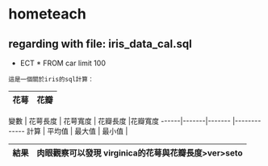 # hometeach
## regarding with file: iris_data_cal.sql
* ECT * FROM car limit 100
```
這是一個關於iris的sql計算：
```
花萼| 花瓣
------------ | -------------

變數   | 花萼長度 | 花萼寬度 | 花瓣長度 |花瓣寬度
------|-------|------- |-------------
計算   | 平均值 | 最大值 | 最小值 |

結果 | 肉眼觀察可以發現 virginica的花萼與花瓣長度>ver>seto
------------ | -------------


